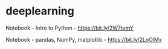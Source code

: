 # deeplearning

Notebook - Intro to Python - https://bit.ly/2W7tvmY

Notebook - pandas, NumPy, matplotlib - https://bit.ly/2LoOlMx

